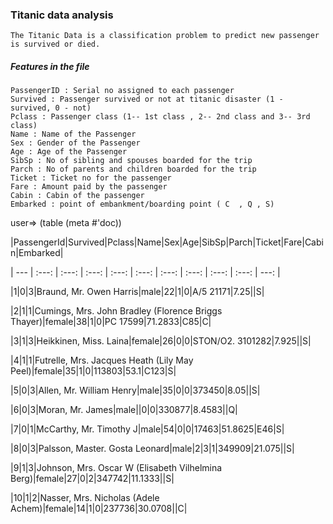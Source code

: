 ### Titanic data analysis
	The Titanic Data is a classification problem to predict new passenger is survived or died.
##### Features in the file 
    PassengerID : Serial no assigned to each passenger
    Survived : Passenger survived or not at titanic disaster (1 - survived, 0 - not)
    Pclass : Passenger class (1-- 1st class , 2-- 2nd class and 3-- 3rd class)
    Name : Name of the Passenger
    Sex : Gender of the Passenger
    Age : Age of the Passenger
    SibSp : No of sibling and spouses boarded for the trip
    Parch : No of parents and children boarded for the trip
    Ticket : Ticket no for the passenger 
    Fare : Amount paid by the passenger
    Cabin : Cabin of the passenger
    Embarked : point of embankment/boarding point ( C  , Q , S)

user=> (table (meta #'doc))

|PassengerId|Survived|Pclass|Name|Sex|Age|SibSp|Parch|Ticket|Fare|Cabin|Embarked|

| --- | :---: | :---: | :---: | :---: | :---: | :---: | :---: | :---: | :---: | ---: |

|1|0|3|Braund, Mr. Owen Harris|male|22|1|0|A/5 21171|7.25||S|

|2|1|1|Cumings, Mrs. John Bradley (Florence Briggs Thayer)|female|38|1|0|PC 17599|71.2833|C85|C|

|3|1|3|Heikkinen, Miss. Laina|female|26|0|0|STON/O2. 3101282|7.925||S|

|4|1|1|Futrelle, Mrs. Jacques Heath (Lily May Peel)|female|35|1|0|113803|53.1|C123|S|

|5|0|3|Allen, Mr. William Henry|male|35|0|0|373450|8.05||S|

|6|0|3|Moran, Mr. James|male||0|0|330877|8.4583||Q|

|7|0|1|McCarthy, Mr. Timothy J|male|54|0|0|17463|51.8625|E46|S|

|8|0|3|Palsson, Master. Gosta Leonard|male|2|3|1|349909|21.075||S|

|9|1|3|Johnson, Mrs. Oscar W (Elisabeth Vilhelmina Berg)|female|27|0|2|347742|11.1333||S|

|10|1|2|Nasser, Mrs. Nicholas (Adele Achem)|female|14|1|0|237736|30.0708||C|

